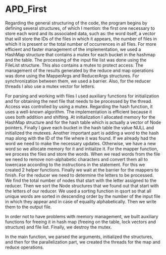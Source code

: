 # APD_First

Regarding the general structuring of the code, the program begins by
defining several structures, of which I mention: the first one necessary
to store each word and its associated data, such as: the word
itself, a vector that will store the IDs of the files in which it appears,
the number of files in which it is present or the total number of occurrences in
all files.
For more efficient and faster management of the implementation, we used a
HashMap structure that contains a mutex for each bucket in the hashmap and the
table.
The processing of the input file list was done using the
FileList structure. This also contains a mutex to protect access.
The management of the results generated by the reduce and map operations was
done using the MapperArgs and ReducerArgs structures. For synchronization between
them, we used a barrier. Also, for the reducer threads I also use a mutex vector for letters.

For parsing and working with files I used auxiliary functions for
initialization and for obtaining the next file that needs to be
processed by the thread. Access was controlled by using a mutex.
Regarding the hash function, it uses a well-known algorithm.
The implementation is efficient because it uses both addition and shifting.
At initialization I allocated memory for the HashMap structure and for the hash
table which is actually a vector of Node pointers. Finally I gave
each bucket in the hash table the value NULL and initialized the mutexes.
Another important part is adding a word to the hash map along with the
ID of the file where it was found. If we already had the word we need to make the
necessary updates. Otherwise, we have a new word so we allocate memory for it and initialize it.
For the mapper function, we process the files and store the words. When
we read words from the file we need to remove non-alphabetic characters
and convert them all to lowercase according to the instructions in the statement.
For this we created 2 helper functions. Finally we wait at the barrier
for the mappers to finish.
For the reducer we need to determine the letters to be processed.
We find the total number of nodes that start with the letter assigned to the reducer.
Then we sort the Node structures that we found out that start with
the letters of our reducer. We used a sorting function in qsort so that
all unique words are sorted in descending order by the number of the input file
in which they appear and in case of equality alphabetically. Then we write them to the output file.

In order not to have problems with memory management, we built auxiliary functions
for freeing it in hash map (freeing on the table, lock vectors
and structure) and file list. Finally, we destroy the mutex.

In the main function, we parsed the arguments, initialized the structures,
and then for the parallelization part, we created the threads for
the map and reduce operations.
